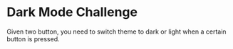 # Dark Mode Challenge

Given two button, you need to switch theme to dark or light when a certain button is pressed.
